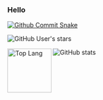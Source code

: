 ### Hello

[![Github Commit Snake](https://github.com/Sn0wo2/Sn0wo2/raw/refs/heads/output/github-contribution-grid-snake-dark.svg)](##)

![GitHub User's stars](https://img.shields.io/github/stars/Sn0wo2)

<a href="##">
  <img src="https://github-readme-stats.vercel.app/api/top-langs/?username=Sn0wo2&layout=compact&bg_color=161B22&text_color=C9D1D9&title_color=528BFF" title="Top Lang" style="height: 100px; max-width: 50%;" align="left" />
</a>

![GitHub stats](https://github-readme-stats.vercel.app/api?username=Sn0wo2&show_icons=true&theme=radical)
